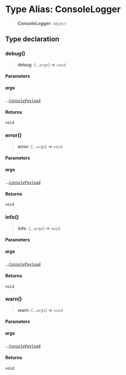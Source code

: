 # Type Alias: ConsoleLogger

> **ConsoleLogger**: `object`

## Type declaration

### debug()

> **debug**: (...`args`) => `void`

#### Parameters

##### args

...[`ConsolePayload`](ConsolePayload.md)

#### Returns

`void`

### error()

> **error**: (...`args`) => `void`

#### Parameters

##### args

...[`ConsolePayload`](ConsolePayload.md)

#### Returns

`void`

### info()

> **info**: (...`args`) => `void`

#### Parameters

##### args

...[`ConsolePayload`](ConsolePayload.md)

#### Returns

`void`

### warn()

> **warn**: (...`args`) => `void`

#### Parameters

##### args

...[`ConsolePayload`](ConsolePayload.md)

#### Returns

`void`
